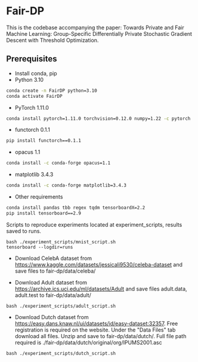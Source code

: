 # Fair-DP
This is the codebase accompanying the paper: Towards Private and Fair Machine Learning: Group-Specific Differentially Private Stochastic Gradient Descent with Threshold Optimization.
## Prerequisites

- Install conda, pip
- Python 3.10

```bash
conda create -n FairDP python=3.10
conda activate FairDP
```

- PyTorch 1.11.0

```bash
conda install pytorch=1.11.0 torchvision=0.12.0 numpy=1.22 -c pytorch
```

- functorch 0.1.1

```bash
pip install functorch==0.1.1
```

- opacus 1.1

```bash
conda install -c conda-forge opacus=1.1
```

- matplotlib 3.4.3

```bash
conda install -c conda-forge matplotlib=3.4.3
```

- Other requirements

```bash
conda install pandas tbb regex tqdm tensorboardX=2.2
pip install tensorboard==2.9

```

Scripts to reproduce experiments located at experiment_scripts, results saved to runs.

```
bash ./experiment_scripts/mnist_script.sh
tensorboard --logdir=runs
```

- Download CelebA dataset from https://www.kaggle.com/datasets/jessicali9530/celeba-dataset and save files to
  fair-dp/data/celeba/

- Download Adult dataset from https://archive.ics.uci.edu/ml/datasets/Adult and save files adult.data, adult.test to
  fair-dp/data/adult/

```
bash ./experiment_scripts/adult_script.sh
```

- Download Dutch dataset from https://easy.dans.knaw.nl/ui/datasets/id/easy-dataset:32357. Free registration is required
  on the website. Under the "Data Files" tab download all files. Unzip and save to fair-dp/data/dutch/. Full file path
  required is ./fair-dp/data/dutch/original/org/IPUMS2001.asc

```
bash ./experiment_scripts/dutch_script.sh
```
